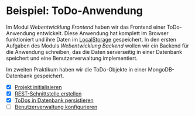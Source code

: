 # Beispiel: ToDo-Anwendung

Im Modul *Webentwicklung Frontend* haben wir das Frontend einer ToDo-Anwendung entwickelt. Diese Anwendung hat komplett im Browser funktioniert und ihre
Daten im [LocalStorage](https://developer.mozilla.org/en-US/docs/Web/API/Window/localStorage) gespeichert.
In den ersten Aufgaben des Moduls *Webentwicklung Backend* wollen wir ein Backend für die Anwendung schreiben, das die Daten serverseitig in einer
Datenbank speichert und eine Benutzerverwaltung implementiert.

Im zweiten Praktikum haben wir die ToDo-Objekte in einer MongoDB-Datenbank gespeichert.

- [x] [Projekt initialisieren](backend/exercise0.md)
- [x] [REST-Schnittstelle erstellen](backend/exercise1.md)
- [x] [ToDos in Datenbank persistieren](backend/exercise2.md)
- [ ] [Benutzerverwaltung konfigurieren](backend/exercise3.md)
